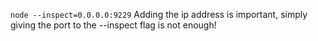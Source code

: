 `node --inspect=0.0.0.0:9229`
Adding the ip address is important, simply giving the port to the --inspect flag is not enough!